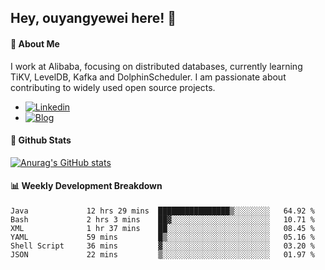 ## Hey, ouyangyewei here! :wave:

#### :rocket: About Me
I work at Alibaba, focusing on distributed databases, currently learning TiKV, LevelDB, Kafka and DolphinScheduler. I am passionate about contributing to widely used open source projects.

- [![Linkedin](https://img.shields.io/badge/LinkedIn-ouyangyewei-blue)](https://www.linkedin.com/in/ouyangyewei/)
- [![Blog](https://img.shields.io/badge/Blog-yeweiouyang-orange)](https://blog.csdn.net/yeweiouyang)

#### :star2: Github Stats
[![Anurag's GitHub stats](https://github-readme-stats.vercel.app/api?username=ouyangyewei&show_icons=true&cache_seconds=3600&theme=tokyonight)](https://github.com/anuraghazra/github-readme-stats)

#### :bar_chart: Weekly Development Breakdown
<!--START_SECTION:waka-->

```text
Java             12 hrs 29 mins  ████████████████▒░░░░░░░░   64.92 %
Bash             2 hrs 3 mins    ██▓░░░░░░░░░░░░░░░░░░░░░░   10.71 %
XML              1 hr 37 mins    ██░░░░░░░░░░░░░░░░░░░░░░░   08.45 %
YAML             59 mins         █▒░░░░░░░░░░░░░░░░░░░░░░░   05.16 %
Shell Script     36 mins         ▓░░░░░░░░░░░░░░░░░░░░░░░░   03.20 %
JSON             22 mins         ▒░░░░░░░░░░░░░░░░░░░░░░░░   01.97 %
```

<!--END_SECTION:waka-->
